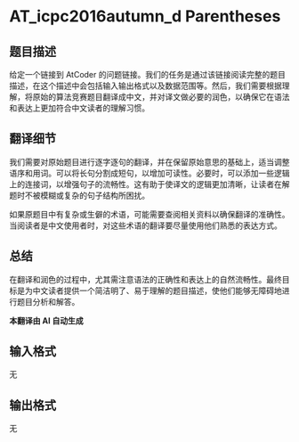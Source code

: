 # AT_icpc2016autumn_d Parentheses

## 题目描述

给定一个链接到 AtCoder 的问题链接。我们的任务是通过该链接阅读完整的题目描述，在这个描述中会包括输入输出格式以及数据范围等。然后，我们需要根据理解，将原始的算法竞赛题目翻译成中文，并对译文做必要的润色，以确保它在语法和表达上更加符合中文读者的理解习惯。

## 翻译细节

我们需要对原始题目进行逐字逐句的翻译，并在保留原始意思的基础上，适当调整语序和用词。可以将长句分割成短句，以增加可读性。必要时，可以添加一些逻辑上的连接词，以增强句子的流畅性。这有助于使译文的逻辑更加清晰，让读者在解题时不被模糊或复杂的句子结构所困扰。

如果原题目中有复杂或生僻的术语，可能需要查阅相关资料以确保翻译的准确性。当阅读者是中文使用者时，对这些术语的翻译要尽量使用他们熟悉的表达方式。

## 总结

在翻译和润色的过程中，尤其需注意语法的正确性和表达上的自然流畅性。最终目标是为中文读者提供一个简洁明了、易于理解的题目描述，使他们能够无障碍地进行题目分析和解答。

 **本翻译由 AI 自动生成**

## 输入格式

无

## 输出格式

无